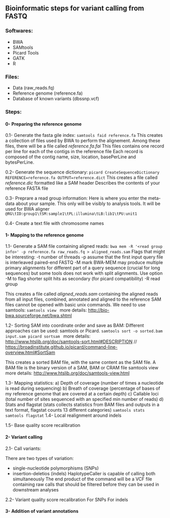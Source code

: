 ## Bioinformatic steps for variant calling from FASTQ

### Softwares: 
- BWA
- SAMtools
- Picard Tools
- GATK
- R

### Files:
- Data (raw_reads.fq)
- Reference genome (reference.fa)
- Database of known variants (dbssnp.vcf)

### Steps:

#### 0- Preparing the reference genome
0.1- Generate the fasta gile index: 
``
samtools faid reference.fa
``
This creates a collection of files used by BWA to perform the alignement. Among these files, there will be a file called *reference.fa.fai* 
This files contains one record per line for each of the contigs in the reference file
Each record is composed of the contig name,  size, location, basePerLine and bytesPerLine. 

0.2- Generate the sequence dictionary: 
``
picard CreateSequenceDictionary REFERENCE=reference.fa OUTPUT=reference.dict
``
This creates a file called *reference.dic* formatted like a SAM header
Describes the contents of your reference FASTA file

0.3- Preprare a read group information: 
Here is where you enter the meta-data about your sample. This only will be visibly to analysis tools. 
It will be used for BWA aligner
``
@RG\tID:group1\tSM:sample1\tPL:illumina\tLB:lib1\tPU:unit1
``

0.4- Create a text file with chromosome names 


#### 1- Mapping to the reference genome
1.1- Generate a SAM file containing aligned reads:
``
bwa mem -R '<read group info>' -p reference.fa raw_reads.fq > aligned_reads.sam
``
Flags that might be interesting: 
-t number of threads 
-p assume that the first input query file is interleaved paired-end FASTQ
-M mark BWA-MEM may produce multiple primary alignments for different part of a query sequence (crucial for long sequences)
but some tools does not work with split alignments. Use option -M to flag shorter split hits as secondary (for picard compatibility)
-R read group 

This creates a file called *aligned_reads.sam* containing the aligned reads from all input files, combined, annotated and aligned to the reference
SAM files cannot be opened with basic unix commands. We need to use samtools:
``
samtools view 
``
more details: http://bio-bwa.sourceforge.net/bwa.shtml

1.2- Sorting SAM into coordinate order and save as BAM:
Different approaches can be used: samtools or Picard. 
``
samtools sort -o sorted.bam input.sam
picard sortsam 
``
more details: http://www.htslib.org/doc/samtools-sort.html#DESCRIPTION // https://broadinstitute.github.io/picard/command-line-overview.html#SortSam

This creates a sorted BAM file, with the same content as the SAM file. A BAM file is the binary version of a SAM, BAM or CRAM file
samtools view 
more details: http://www.htslib.org/doc/samtools-view.html


1.3- Mapping statistics: 
  a) Depth of coverage (number of times a nucleotide is read during sequencing)
  b) Breath of coverage (percentage of bases of my reference genome that are covered at a certain depth)
  c) Callable loci (total number of sites sequenced with an specified min number of reads)
  d) Stats and flagstat (stats collects statistics from BAM files and outputs in a text format, flagstat counts 13 different categories)
 ``
 samtools stats 
 samtools flagstat
 ``
 1.4- Local realignment around indels
 
 1.5- Base quality score recalibration
 
 
 #### 2- Variant calling
 2.1- Call variants: 
 
 There are two types of variation: 
 - single-nucleotide polymorphisms (SNPs)
 - insertion-deletios (indels)
 HaplotypeCaller is capable of calling both simultaneously
 The end product of the command will be a VCF file containing raw calls that should be filtered before they can be used in downstream analyses 
 
 
 2.2- Variant quality score recalibration
 For SNPs 
 For indels
 

 #### 3- Addition of variant annotations 
 












